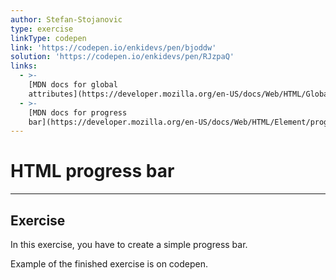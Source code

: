 ```yaml
---
author: Stefan-Stojanovic
type: exercise
linkType: codepen
link: 'https://codepen.io/enkidevs/pen/bjoddw'
solution: 'https://codepen.io/enkidevs/pen/RJzpaQ'
links:
  - >-
    [MDN docs for global
    attributes](https://developer.mozilla.org/en-US/docs/Web/HTML/Global_attributes){website}
  - >-
    [MDN docs for progress
    bar](https://developer.mozilla.org/en-US/docs/Web/HTML/Element/progress){website}
---
```


# HTML progress bar


---

## Exercise

In this exercise, you have to create a simple progress bar.

Example of the finished exercise is on codepen.
 
